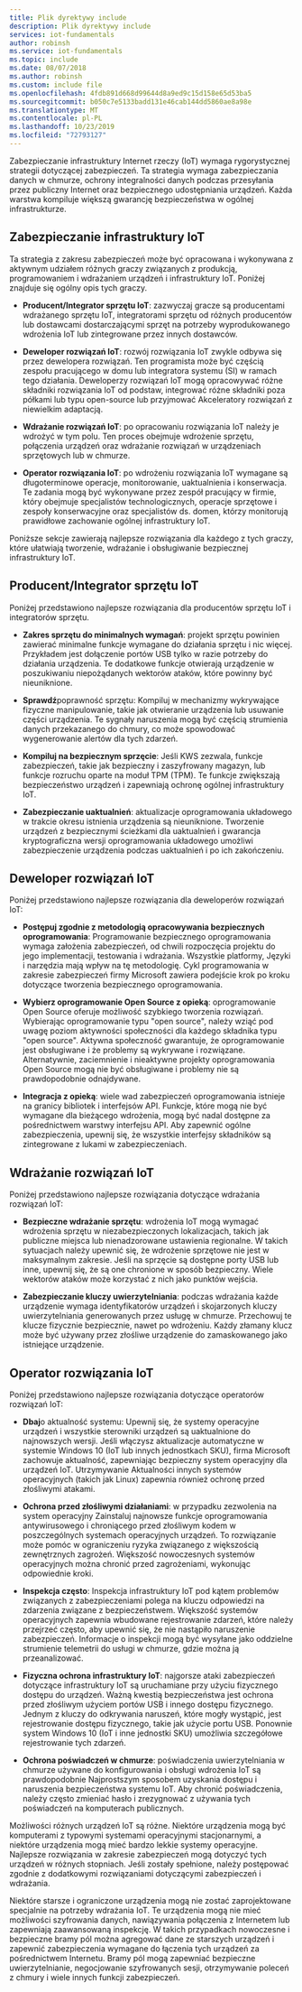 ```yaml
---
title: Plik dyrektywy include
description: Plik dyrektywy include
services: iot-fundamentals
author: robinsh
ms.service: iot-fundamentals
ms.topic: include
ms.date: 08/07/2018
ms.author: robinsh
ms.custom: include file
ms.openlocfilehash: 4fdb891d668d99644d8a9ed9c15d158e65d53ba5
ms.sourcegitcommit: b050c7e5133badd131e46cab144dd5860ae8a98e
ms.translationtype: MT
ms.contentlocale: pl-PL
ms.lasthandoff: 10/23/2019
ms.locfileid: "72793127"
---
```

Zabezpieczanie infrastruktury Internet rzeczy (IoT) wymaga rygorystycznej strategii dotyczącej zabezpieczeń. Ta strategia wymaga zabezpieczania danych w chmurze, ochrony integralności danych podczas przesyłania przez publiczny Internet oraz bezpiecznego udostępniania urządzeń. Każda warstwa kompiluje większą gwarancję bezpieczeństwa w ogólnej infrastrukturze.

## <a name="secure-an-iot-infrastructure"></a>Zabezpieczanie infrastruktury IoT

Ta strategia z zakresu zabezpieczeń może być opracowana i wykonywana z aktywnym udziałem różnych graczy związanych z produkcją, programowaniem i wdrażaniem urządzeń i infrastruktury IoT. Poniżej znajduje się ogólny opis tych graczy.

* **Producent/Integrator sprzętu IoT**: zazwyczaj gracze są producentami wdrażanego sprzętu IoT, integratorami sprzętu od różnych producentów lub dostawcami dostarczającymi sprzęt na potrzeby wyprodukowanego wdrożenia IoT lub zintegrowane przez innych dostawców.

* **Deweloper rozwiązań IoT**: rozwój rozwiązania IoT zwykle odbywa się przez dewelopera rozwiązań. Ten programista może być częścią zespołu pracującego w domu lub integratora systemu (SI) w ramach tego działania. Deweloperzy rozwiązań IoT mogą opracowywać różne składniki rozwiązania IoT od podstaw, integrować różne składniki poza półkami lub typu open-source lub przyjmować Akceleratory rozwiązań z niewielkim adaptacją.

* **Wdrażanie rozwiązań IoT**: po opracowaniu rozwiązania IoT należy je wdrożyć w tym polu. Ten proces obejmuje wdrożenie sprzętu, połączenia urządzeń oraz wdrażanie rozwiązań w urządzeniach sprzętowych lub w chmurze.

* **Operator rozwiązania IoT**: po wdrożeniu rozwiązania IoT wymagane są długoterminowe operacje, monitorowanie, uaktualnienia i konserwacja. Te zadania mogą być wykonywane przez zespół pracujący w firmie, który obejmuje specjalistów technologicznych, operacje sprzętowe i zespoły konserwacyjne oraz specjalistów ds. domen, którzy monitorują prawidłowe zachowanie ogólnej infrastruktury IoT.

Poniższe sekcje zawierają najlepsze rozwiązania dla każdego z tych graczy, które ułatwiają tworzenie, wdrażanie i obsługiwanie bezpiecznej infrastruktury IoT.

## <a name="iot-hardware-manufacturerintegrator"></a>Producent/Integrator sprzętu IoT

Poniżej przedstawiono najlepsze rozwiązania dla producentów sprzętu IoT i integratorów sprzętu.

* **Zakres sprzętu do minimalnych wymagań**: projekt sprzętu powinien zawierać minimalne funkcje wymagane do działania sprzętu i nic więcej. Przykładem jest dołączenie portów USB tylko w razie potrzeby do działania urządzenia. Te dodatkowe funkcje otwierają urządzenie w poszukiwaniu niepożądanych wektorów ataków, które powinny być nieuniknione.

* **Sprawdź**poprawność sprzętu: Kompiluj w mechanizmy wykrywające fizyczne manipulowanie, takie jak otwieranie urządzenia lub usuwanie części urządzenia. Te sygnały naruszenia mogą być częścią strumienia danych przekazanego do chmury, co może spowodować wygenerowanie alertów dla tych zdarzeń.

* **Kompiluj na bezpiecznym sprzęcie**: Jeśli KWS zezwala, funkcje zabezpieczeń, takie jak bezpieczny i zaszyfrowany magazyn, lub funkcje rozruchu oparte na moduł TPM (TPM). Te funkcje zwiększają bezpieczeństwo urządzeń i zapewniają ochronę ogólnej infrastruktury IoT.

* **Zabezpieczanie uaktualnień**: aktualizacje oprogramowania układowego w trakcie okresu istnienia urządzenia są nieuniknione. Tworzenie urządzeń z bezpiecznymi ścieżkami dla uaktualnień i gwarancja kryptograficzna wersji oprogramowania układowego umożliwi zabezpieczenie urządzenia podczas uaktualnień i po ich zakończeniu.

## <a name="iot-solution-developer"></a>Deweloper rozwiązań IoT

Poniżej przedstawiono najlepsze rozwiązania dla deweloperów rozwiązań IoT:

* **Postępuj zgodnie z metodologią opracowywania bezpiecznych oprogramowania**: Programowanie bezpiecznego oprogramowania wymaga założenia zabezpieczeń, od chwili rozpoczęcia projektu do jego implementacji, testowania i wdrażania. Wszystkie platformy, Języki i narzędzia mają wpływ na tę metodologię. Cykl programowania w zakresie zabezpieczeń firmy Microsoft zawiera podejście krok po kroku dotyczące tworzenia bezpiecznego oprogramowania.

* **Wybierz oprogramowanie Open Source z opieką**: oprogramowanie Open Source oferuje możliwość szybkiego tworzenia rozwiązań. Wybierając oprogramowanie typu "open source", należy wziąć pod uwagę poziom aktywności społeczności dla każdego składnika typu "open source". Aktywna społeczność gwarantuje, że oprogramowanie jest obsługiwane i że problemy są wykrywane i rozwiązane. Alternatywnie, zaciemnienie i nieaktywne projekty oprogramowania Open Source mogą nie być obsługiwane i problemy nie są prawdopodobnie odnajdywane.

* **Integracja z opieką**: wiele wad zabezpieczeń oprogramowania istnieje na granicy bibliotek i interfejsów API. Funkcje, które mogą nie być wymagane dla bieżącego wdrożenia, mogą być nadal dostępne za pośrednictwem warstwy interfejsu API. Aby zapewnić ogólne zabezpieczenia, upewnij się, że wszystkie interfejsy składników są zintegrowane z lukami w zabezpieczeniach.

## <a name="iot-solution-deployer"></a>Wdrażanie rozwiązań IoT

Poniżej przedstawiono najlepsze rozwiązania dotyczące wdrażania rozwiązań IoT:

* **Bezpieczne wdrażanie sprzętu**: wdrożenia IoT mogą wymagać wdrożenia sprzętu w niezabezpieczonych lokalizacjach, takich jak publiczne miejsca lub nienadzorowane ustawienia regionalne. W takich sytuacjach należy upewnić się, że wdrożenie sprzętowe nie jest w maksymalnym zakresie. Jeśli na sprzęcie są dostępne porty USB lub inne, upewnij się, że są one chronione w sposób bezpieczny. Wiele wektorów ataków może korzystać z nich jako punktów wejścia.

* **Zabezpieczanie kluczy uwierzytelniania**: podczas wdrażania każde urządzenie wymaga identyfikatorów urządzeń i skojarzonych kluczy uwierzytelniania generowanych przez usługę w chmurze. Przechowuj te klucze fizycznie bezpiecznie, nawet po wdrożeniu. Każdy złamany klucz może być używany przez złośliwe urządzenie do zamaskowanego jako istniejące urządzenie.

## <a name="iot-solution-operator"></a>Operator rozwiązania IoT

Poniżej przedstawiono najlepsze rozwiązania dotyczące operatorów rozwiązań IoT:

* **Dbaj**o aktualność systemu: Upewnij się, że systemy operacyjne urządzeń i wszystkie sterowniki urządzeń są uaktualnione do najnowszych wersji. Jeśli włączysz aktualizacje automatyczne w systemie Windows 10 (IoT lub innych jednostkach SKU), firma Microsoft zachowuje aktualność, zapewniając bezpieczny system operacyjny dla urządzeń IoT. Utrzymywanie Aktualności innych systemów operacyjnych (takich jak Linux) zapewnia również ochronę przed złośliwymi atakami.

* **Ochrona przed złośliwymi działaniami**: w przypadku zezwolenia na system operacyjny Zainstaluj najnowsze funkcje oprogramowania antywirusowego i chroniącego przed złośliwym kodem w poszczególnych systemach operacyjnych urządzeń. To rozwiązanie może pomóc w ograniczeniu ryzyka związanego z większością zewnętrznych zagrożeń. Większość nowoczesnych systemów operacyjnych można chronić przed zagrożeniami, wykonując odpowiednie kroki.

* **Inspekcja często**: Inspekcja infrastruktury IoT pod kątem problemów związanych z zabezpieczeniami polega na kluczu odpowiedzi na zdarzenia związane z bezpieczeństwem. Większość systemów operacyjnych zapewnia wbudowane rejestrowanie zdarzeń, które należy przejrzeć często, aby upewnić się, że nie nastąpiło naruszenie zabezpieczeń. Informacje o inspekcji mogą być wysyłane jako oddzielne strumienie telemetrii do usługi w chmurze, gdzie można ją przeanalizować.

* **Fizyczna ochrona infrastruktury IoT**: najgorsze ataki zabezpieczeń dotyczące infrastruktury IoT są uruchamiane przy użyciu fizycznego dostępu do urządzeń. Ważną kwestią bezpieczeństwa jest ochrona przed złośliwym użyciem portów USB i innego dostępu fizycznego. Jednym z kluczy do odkrywania naruszeń, które mogły wystąpić, jest rejestrowanie dostępu fizycznego, takie jak użycie portu USB. Ponownie system Windows 10 (IoT i inne jednostki SKU) umożliwia szczegółowe rejestrowanie tych zdarzeń.

* **Ochrona poświadczeń w chmurze**: poświadczenia uwierzytelniania w chmurze używane do konfigurowania i obsługi wdrożenia IoT są prawdopodobnie Najprostszym sposobem uzyskania dostępu i naruszenia bezpieczeństwa systemu IoT. Aby chronić poświadczenia, należy często zmieniać hasło i zrezygnować z używania tych poświadczeń na komputerach publicznych.

Możliwości różnych urządzeń IoT są różne. Niektóre urządzenia mogą być komputerami z typowymi systemami operacyjnymi stacjonarnymi, a niektóre urządzenia mogą mieć bardzo lekkie systemy operacyjne. Najlepsze rozwiązania w zakresie zabezpieczeń mogą dotyczyć tych urządzeń w różnych stopniach. Jeśli zostały spełnione, należy postępować zgodnie z dodatkowymi rozwiązaniami dotyczącymi zabezpieczeń i wdrażania.

Niektóre starsze i ograniczone urządzenia mogą nie zostać zaprojektowane specjalnie na potrzeby wdrażania IoT. Te urządzenia mogą nie mieć możliwości szyfrowania danych, nawiązywania połączenia z Internetem lub zapewniają zaawansowaną inspekcję. W takich przypadkach nowoczesne i bezpieczne bramy pól można agregować dane ze starszych urządzeń i zapewnić zabezpieczenia wymagane do łączenia tych urządzeń za pośrednictwem Internetu. Bramy pól mogą zapewniać bezpieczne uwierzytelnianie, negocjowanie szyfrowanych sesji, otrzymywanie poleceń z chmury i wiele innych funkcji zabezpieczeń.